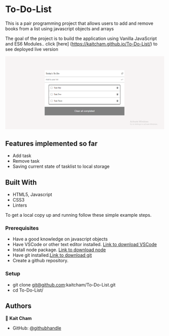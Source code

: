 # To-Do-List


This is a pair programming project that allows users to add and remove books from a list using javascript objects and arrays

The goal of the project is to build the application using Vanilla JavaScript and ES6 Modules.. click [here] (https://kaitcham.github.io/To-Do-List/) to see deployed live version

![screenshot](images/Capture.PNG)

## Features implemented so far
- Add task
- Remove task
- Saving current state of tasklist to local storage

## Built With

- HTML5, Javascript
- CSS3
- Linters

To get a local copy up and running follow these simple example steps.

### Prerequisites
- Have a good knowledge on javascript objects
- Have VSCode or other text editor installed. [Link to download VSCode](https://code.visualstudio.com/download)
- Install node package. [Link to download node](https://nodejs.org/en/download/)
- Have git installed.[Link to download git](https://git-scm.com/downloads)
- Create a github repository.

### Setup
- git clone git@github.com:kaitcham/To-Do-List.git
- cd To-Do-List/


## Authors

👤 **Kait Cham**

- GitHub: [@githubhandle](https://github.com/kaitcham)